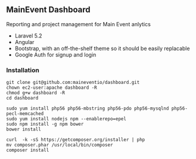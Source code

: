 ## MainEvent Dashboard

Reporting and project management for Main Event anlytics
* Laravel 5.2
* Angular
* Bootstrap, with an off-the-shelf theme so it should be easily replacable
* Google Auth for signup and login

### Installation
```
git clone git@github.com:maineventio/dashboard.git
chown ec2-user:apache dashboard -R
chmod g+w dashboard -R
cd dashboard

sudo yum install php56 php56-mbstring php56-pdo php56-mysqlnd php56-pecl-memcached
sudo yum install nodejs npm --enablerepo=epel
sudo npm install -g npm bower
bower install

curl  -k -sS https://getcomposer.org/installer | php
mv composer.phar /usr/local/bin/composer
composer install
```



